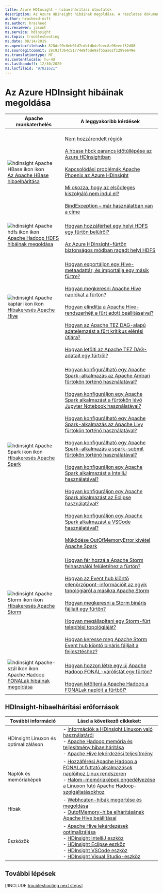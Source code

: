 ```yaml
---
title: Azure HDInsight – hibaelhárítási útmutatók
description: Az Azure HDInsight hibáinak megoldása. A részletes dokumentációból megtudhatja, hogyan használhatja a HDInsight-t a Apache Hive, a Apache Spark, az Apache-fonal, az Apache HBase, a HDFS és a Apache Storm gyakori problémáinak megoldásához.
author: hrasheed-msft
ms.author: hrasheed
ms.reviewer: jasonh
ms.service: hdinsight
ms.topic: troubleshooting
ms.date: 08/14/2019
ms.openlocfilehash: 828dc99c6eb01d7cdbfdbdc9eec8a96eeef52d88
ms.sourcegitcommit: 28c93f364c51774e8fbde9afb5aa62f1299e649e
ms.translationtype: MT
ms.contentlocale: hu-HU
ms.lasthandoff: 12/30/2020
ms.locfileid: "97821621"
---
```

# <a name="troubleshoot-azure-hdinsight"></a>Az Azure HDInsight hibáinak megoldása

| Apache munkaterhelés | A leggyakoribb kérdések |
|---|---|
|![hdinsight Apache HBase ikon ikon](./media/hdinsight-troubleshoot-guide/hdinsight-apache-hbase.png)<br>[Az Apache HBase hibaelhárítása]()|<br>[Nem hozzárendelt régiók](hbase/hbase-troubleshoot-unassigned-regions.md#scenario-unassigned-regions)<br><br>[A hbase hbck parancs időtúllépése az Azure HDInsightban](hbase/hbase-troubleshoot-timeouts-hbase-hbck.md)<br><br>[Kapcsolódási problémák Apache Phoenix az Azure HDInsight](hbase/hbase-troubleshoot-phoenix-connectivity.md)<br><br>[Mi okozza, hogy az elsődleges kiszolgáló nem indul el?](hbase/hbase-troubleshoot-start-fails.md)<br><br>[BindException – már használatban van a címe](hbase/hbase-troubleshoot-bindexception-address-use.md)|
|![hdinsight Apache hdfs ikon ikon](./media/hdinsight-troubleshoot-guide/hdinsight-apache-hdfs.png)<br>[Apache Hadoop HDFS hibáinak megoldása](hdinsight-troubleshoot-hdfs.md)|<br>[Hogyan hozzáférhet egy helyi HDFS egy fürtön belülről?](hdinsight-troubleshoot-hdfs.md#how-do-i-access-local-hdfs-from-inside-a-cluster)<br><br>[Az Azure HDInsight-fürtön biztonságos módban ragadt helyi HDFS](hadoop/hdinsight-hdfs-troubleshoot-safe-mode.md)|
|![hdinsight Apache kaptár ikon ikon](./media/hdinsight-troubleshoot-guide/hdinsight-apache-hive.png)<br>[Hibakeresés Apache Hive](hdinsight-troubleshoot-hive.md)|<br>[Hogyan exportáljon egy Hive-metaadattár, és importálja egy másik fürtre?](hdinsight-troubleshoot-hive.md#how-do-i-export-a-hive-metastore-and-import-it-on-another-cluster)<br><br>[Hogyan megkeresni Apache Hive naplókat a fürtön?](hdinsight-troubleshoot-hive.md#how-do-i-locate-hive-logs-on-a-cluster)<br><br>[Hogyan elindítja a Apache Hive-rendszerhéjt a fürt adott beállításaival?](hdinsight-troubleshoot-hive.md#how-do-i-launch-the-hive-shell-with-specific-configurations-on-a-cluster)<br><br>[Hogyan az Apache TEZ DAG-alapú adatelemzést a fürt kritikus elérési útjára?](hdinsight-troubleshoot-hive.md#how-do-i-analyze-tez-dag-data-on-a-cluster-critical-path)<br><br>[Hogyan letölti az Apache TEZ DAG-adatait egy fürtről?](hdinsight-troubleshoot-hive.md#how-do-i-download-tez-dag-data-from-a-cluster)|
|![hdinsight Apache Spark ikon ikon](./media/hdinsight-troubleshoot-guide/hdinsight-apache-spark.png)<br>[Hibakeresés Apache Spark](./spark/apache-troubleshoot-spark.md)|<br>[Hogyan konfigurálható egy Apache Spark-alkalmazás az Apache Ambari fürtökön történő használatával?](spark/apache-troubleshoot-spark.md#how-do-i-configure-an-apache-spark-application-by-using-apache-ambari-on-clusters)<br><br>[Hogyan konfiguráljon egy Apache Spark alkalmazást a fürtökön lévő Jupyter Notebook használatával?](spark/apache-troubleshoot-spark.md#how-do-i-configure-an-apache-spark-application-by-using-a-jupyter-notebook-on-clusters)<br><br>[Hogyan konfigurálható egy Apache Spark-alkalmazás az Apache Livy fürtökön történő használatával?](spark/apache-troubleshoot-spark.md#how-do-i-configure-an-apache-spark-application-by-using-apache-livy-on-clusters)<br><br>[Hogyan konfigurálható egy Apache Spark-alkalmazás a spark-submit fürtökön történő használatával?](spark/apache-troubleshoot-spark.md#how-do-i-configure-an-apache-spark-application-by-using-spark-submit-on-clusters)<br><br>[Hogyan konfiguráljon egy Apache Spark alkalmazást a IntelliJ használatával?](spark/apache-spark-intellij-tool-plugin.md)<br><br>[Hogyan konfiguráljon egy Apache Spark alkalmazást az Eclipse használatával?](spark/apache-spark-eclipse-tool-plugin.md)<br><br>[Hogyan konfiguráljon egy Apache Spark alkalmazást a VSCode használatával?](hdinsight-for-vscode.md)<br><br>[Működése OutOfMemoryError kivétel Apache Spark](spark/apache-spark-troubleshoot-outofmemory.md#scenario-outofmemoryerror-exception-for-apache-spark)|
|![hdinsight Apache Storm ikon ikon](./media/hdinsight-troubleshoot-guide/hdinsight-apache-storm.png)<br>[Hibakeresés Apache Storm](./storm/apache-troubleshoot-storm.md)|<br>[Hogyan fér hozzá a Apache Storm felhasználói felületéhez a fürtön?](storm/apache-troubleshoot-storm.md#how-do-i-access-the-storm-ui-on-a-cluster)<br><br>[Hogyan az Event hub kiöntő ellenőrzőpont-információit az egyik topológiáról a másikra Apache Storm](storm/apache-troubleshoot-storm.md#how-do-i-transfer-storm-event-hub-spout-checkpoint-information-from-one-topology-to-another)<br><br>[Hogyan megkeresni a Storm bináris fájljait egy fürtön?](storm/apache-troubleshoot-storm.md#how-do-i-locate-storm-binaries-on-a-cluster)<br><br>[Hogyan megállapítani egy Storm-fürt telepítési topológiáját?](storm/apache-troubleshoot-storm.md#how-do-i-determine-the-deployment-topology-of-a-storm-cluster)<br><br>[Hogyan keresse meg Apache Storm Event hub kiöntő bináris fájljait a fejlesztéshez?](storm/apache-troubleshoot-storm.md#how-do-i-locate-storm-event-hub-spout-binaries-for-development)|
|![hdinsight Apache-szál ikon ikon](./media/hdinsight-troubleshoot-guide/hdinsight-apache-yarn.png)<br>[Apache Hadoop FONALak hibáinak megoldása](hdinsight-troubleshoot-YARN.md)|<br>[Hogyan hozzon létre egy új Apache Hadoop FONÁL-várólistát egy fürtön?](hdinsight-troubleshoot-yarn.md#how-do-i-create-a-new-yarn-queue-on-a-cluster)<br><br>[Hogyan letölteni a Apache Hadoop a FONALak naplóit a fürtből?](hdinsight-troubleshoot-yarn.md#how-do-i-download-yarn-logs-from-a-cluster)|

## <a name="hdinsight-troubleshooting-resources"></a>HDInsight-hibaelhárítási erőforrások

| További információ | Lásd a következő cikkeket: |
| --- | --- |
| HDInsight Linuxon és optimalizáláson | - [Információk a HDInsight Linuxon való használatáról](hdinsight-hadoop-linux-information.md)<br>- [Apache Hadoop memória és teljesítmény hibaelhárítása](hdinsight-hadoop-stack-trace-error-messages.md)<br>- [Apache Hive lekérdezési teljesítmény](https://web.archive.org/web/20190217214250/https://blogs.msdn.microsoft.com/bigdatasupport/2015/08/13/troubleshooting-hive-query-performance-in-hdinsight-hadoop-cluster/) |
| Naplók és memóriaképek | - [Hozzáférési Apache Hadoop a FONALat futtató alkalmazások naplóihoz Linux rendszeren](hdinsight-hadoop-access-yarn-app-logs-linux.md)<br>- [Halom-memóriaképek engedélyezése a Linuxon futó Apache Hadoop-szolgáltatásokhoz](hdinsight-hadoop-collect-debug-heap-dump-linux.md)|
| Hibák | - [Webhcaten-hibák megértése és megoldása](hdinsight-hadoop-templeton-webhcat-debug-errors.md)<br>- [OutofMemory-hiba elhárításának Apache Hive beállításai](hdinsight-hadoop-hive-out-of-memory-error-oom.md) |
| Eszközök | - [Apache Hive lekérdezések optimalizálása](hdinsight-hadoop-optimize-hive-query.md)<br>- [HDInsight IntelliJ eszköz](./spark/apache-spark-intellij-tool-plugin.md)<br>- [HDInsight Eclipse eszköz](./spark/apache-spark-eclipse-tool-plugin.md)<br>- [HDInsight VSCode eszköz](hdinsight-for-vscode.md)<br>- [HDInsight Visual Studio-eszköz](./hadoop/apache-hadoop-visual-studio-tools-get-started.md) |

## <a name="next-steps"></a>További lépések

[!INCLUDE [troubleshooting next steps](../../includes/hdinsight-troubleshooting-next-steps.md)]
